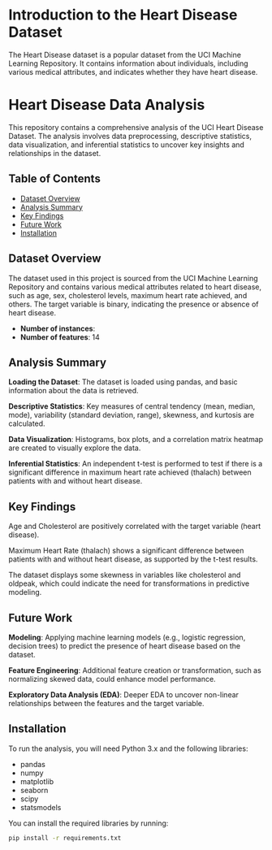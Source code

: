 # Introduction to the Heart Disease Dataset
The Heart Disease dataset is a popular dataset from the UCI Machine Learning Repository. It contains information about individuals, including various medical attributes, and indicates whether they have heart disease.

# Heart Disease Data Analysis

This repository contains a comprehensive analysis of the UCI Heart Disease Dataset. The analysis involves data preprocessing, descriptive statistics, data visualization, and inferential statistics to uncover key insights and relationships in the dataset.

## Table of Contents
- [Dataset Overview](#dataset-overview)
- [Analysis Summary](#analysis-summary)
- [Key Findings](#key-findings)
- [Future Work](#future-work)
- [Installation](#installation)

## Dataset Overview
The dataset used in this project is sourced from the UCI Machine Learning Repository and contains various medical attributes related to heart disease, such as age, sex, cholesterol levels, maximum heart rate achieved, and others. The target variable is binary, indicating the presence or absence of heart disease.

- **Number of instances**:
- **Number of features**: 14

## Analysis Summary

**Loading the Dataset**:
The dataset is loaded using pandas, and basic information about the data is retrieved.

**Descriptive Statistics**: Key measures of central tendency (mean, median, mode), variability (standard deviation, range), skewness, and kurtosis are calculated.

**Data Visualization**: Histograms, box plots, and a correlation matrix heatmap are created to visually explore the data.

**Inferential Statistics**: An independent t-test is performed to test if there is a significant difference in maximum heart rate achieved (thalach) between patients with and without heart disease.

## Key Findings
Age and Cholesterol are positively correlated with the target variable (heart disease).

Maximum Heart Rate (thalach) shows a significant difference between patients with and without heart disease, as supported by the t-test results.

The dataset displays some skewness in variables like cholesterol and oldpeak, which could indicate the need for transformations in predictive modeling.

## Future Work

**Modeling**:
Applying machine learning models (e.g., logistic regression, decision trees) to predict the presence of heart disease based on the dataset.

**Feature Engineering**:
Additional feature creation or transformation, such as normalizing skewed data, could enhance model performance.

**Exploratory Data Analysis (EDA)**:
Deeper EDA to uncover non-linear relationships between the features and the target variable.


## Installation
To run the analysis, you will need Python 3.x and the following libraries:
- pandas
- numpy
- matplotlib
- seaborn
- scipy
- statsmodels

You can install the required libraries by running:
```bash
pip install -r requirements.txt

